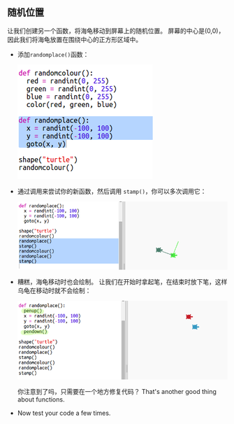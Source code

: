 ## 随机位置

让我们创建另一个函数，将海龟移动到屏幕上的随机位置。 屏幕的中心是(0,0)，因此我们将海龟放置在围绕中心的正方形区域中。

+ 添加`randomplace()`函数：
    
    ![screenshot](images/modern-place-function.png)

+ 通过调用来尝试你的新函数，然后调用 `stamp()`，你可以多次调用它：
    
    ![screenshot](images/modern-call-place.png)

+ 糟糕，海龟移动时也会绘制。 让我们在开始时拿起笔，在结束时放下笔，这样乌龟在移动时就不会绘制：
    
    ![screenshot](images/modern-place-pen.png)
    
    你注意到了吗，只需要在一个地方修复代码？ That's another good thing about functions.

+ Now test your code a few times.